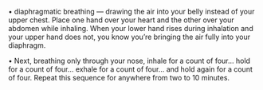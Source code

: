 • diaphragmatic breathing — drawing the air into your belly instead of your upper chest. Place one hand over your heart and the other over your abdomen while inhaling. When your lower hand rises during inhalation and your upper hand does not, you know you’re bringing the air fully into your diaphragm.  
  
• Next, breathing only through your nose, inhale for a count of four… hold for a count of four… exhale for a count of four… and hold again for a count of four. Repeat this sequence for anywhere from two to 10 minutes.